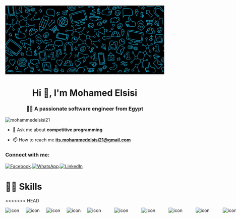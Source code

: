 ![logo](./assets/logo.jpg)
<h1 align="center">Hi 👋, I'm Mohamed Elsisi</h1>
<h3 align="center">👩‍💻 A passionate software engineer from Egypt</h3>


<p align="left">
<img src="https://komarev.com/ghpvc/?username=mohammedelsisi21&label=Profile%20views&color=0e75b6&style=flat" alt="mohammedelsisi21" />
</p>

- 💬 Ask me about **competitive programming**

- 📫 How to reach me **its.mohammedelsisi21@gmail.com**

<h3 align="left">Connect with me:</h3>
<p align="left">
<a href="https://www.facebook.com/mohamed.elsesi.75/" target="blank">
  <img align="center" src="https://raw.githubusercontent.com/rahuldkjain/github-profile-readme-generator/master/src/images/icons/Social/facebook.svg" alt="Facebook" height="30" width="40" />
</a>
<a href="https://wa.me/201011707304" target="_blank">
  <img align="center" src="https://upload.wikimedia.org/wikipedia/commons/6/6b/WhatsApp.svg" alt="WhatsApp" height="30" width="40" />
</a>
<a href="https://www.linkedin.com/in/mohammed-abdelrafea-elsisi-25267027b/" target="_blank">
  <img align="center" src="https://raw.githubusercontent.com/rahuldkjain/github-profile-readme-generator/master/src/images/icons/Social/linked-in-alt.svg" alt="LinkedIn" height="30" width="40" />
</a>
</p>

# 🤹‍♀️ Skills

<<<<<<< HEAD
<div style="display: flex; align-items: flex-start;">

  <img src="https://skillicons.dev/icons?i=html&theme=light" alt="icon" width="65" height="65" />

  <img src="https://skillicons.dev/icons?i=css&theme=light" alt="icon" width="65" height="65" />

  <img src="https://skillicons.dev/icons?i=bootstrap&theme=light" alt="icon" width="65" height="65" />

  <img src="https://skillicons.dev/icons?i=tailwind&theme=light" alt="icon" width="65" height="65" />

  <img src="https://techstack-generator.vercel.app/js-icon.svg" alt="icon" width="86" height="86" />

  <img src="https://techstack-generator.vercel.app/ts-icon.svg" alt="icon" width="86" height="86" />

  <img src="https://techstack-generator.vercel.app/react-icon.svg" alt="icon" width="86" height="86" />

  <img src="https://techstack-generator.vercel.app/redux-icon.svg" alt="icon" width="86" height="86" />

  <img src="https://techstack-generator.vercel.app/sass-icon.svg" alt="icon" width="86" height="86" />

  <img src="https://techstack-generator.vercel.app/cpp-icon.svg" alt="icon" width="86" height="86" />

  <img src="https://techstack-generator.vercel.app/github-icon.svg" alt="icon" width="86" height="86" style="filter: brightness(0) invert(1) !important;" />

  <img src="https://skillicons.dev/icons?i=windows&theme=dark" alt="icon" width="65" height="65" />

  <img src="https://skillicons.dev/icons?i=linux&theme=dark" alt="icon" width="65" height="65" />

  <img src="https://techstack-generator.vercel.app/eslint-icon.svg" alt="icon" width="86" height="86" />

  <img src="https://techstack-generator.vercel.app/restapi-icon.svg" alt="icon" width="86" height="86" />
</div>